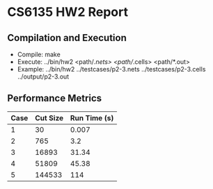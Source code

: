# CS6135 HW2 Report

## Compilation and Execution
* Compile: make
* Execute: ../bin/hw2 <path/*.nets> <path/*.cells> <path/*.out>
* Example: ../bin/hw2 ../testcases/p2-3.nets ../testcases/p2-3.cells ../output/p2-3.out

## Performance Metrics
| Case | Cut Size | Run Time (s) |
|------|----------|--------------|
| 1    | 30       | 0.007        |
| 2    | 765      | 3.2          |
| 3    | 16893    | 31.34        |
| 4    | 51809    | 45.38        |
| 5    | 144533   | 114          |